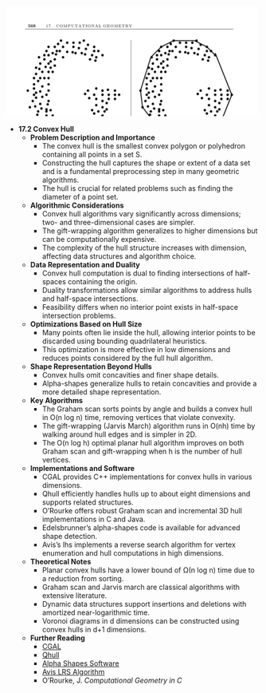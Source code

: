 ![ADM-ch17-geometry-convex-hull](ADM-ch17-geometry-convex-hull.best.png)

- **17.2 Convex Hull**
  - **Problem Description and Importance**
    - The convex hull is the smallest convex polygon or polyhedron containing all points in a set S.
    - Constructing the hull captures the shape or extent of a data set and is a fundamental preprocessing step in many geometric algorithms.
    - The hull is crucial for related problems such as finding the diameter of a point set.
  - **Algorithmic Considerations**
    - Convex hull algorithms vary significantly across dimensions; two- and three-dimensional cases are simpler.
    - The gift-wrapping algorithm generalizes to higher dimensions but can be computationally expensive.
    - The complexity of the hull structure increases with dimension, affecting data structures and algorithm choice.
  - **Data Representation and Duality**
    - Convex hull computation is dual to finding intersections of half-spaces containing the origin.
    - Duality transformations allow similar algorithms to address hulls and half-space intersections.
    - Feasibility differs when no interior point exists in half-space intersection problems.
  - **Optimizations Based on Hull Size**
    - Many points often lie inside the hull, allowing interior points to be discarded using bounding quadrilateral heuristics.
    - This optimization is more effective in low dimensions and reduces points considered by the full hull algorithm.
  - **Shape Representation Beyond Hulls**
    - Convex hulls omit concavities and finer shape details.
    - Alpha-shapes generalize hulls to retain concavities and provide a more detailed shape representation.
  - **Key Algorithms**
    - The Graham scan sorts points by angle and builds a convex hull in O(n log n) time, removing vertices that violate convexity.
    - The gift-wrapping (Jarvis March) algorithm runs in O(nh) time by walking around hull edges and is simpler in 2D.
    - The O(n log h) optimal planar hull algorithm improves on both Graham scan and gift-wrapping when h is the number of hull vertices.
  - **Implementations and Software**
    - CGAL provides C++ implementations for convex hulls in various dimensions.
    - Qhull efficiently handles hulls up to about eight dimensions and supports related structures.
    - O’Rourke offers robust Graham scan and incremental 3D hull implementations in C and Java.
    - Edelsbrunner’s alpha-shapes code is available for advanced shape detection.
    - Avis’s lhs implements a reverse search algorithm for vertex enumeration and hull computations in high dimensions.
  - **Theoretical Notes**
    - Planar convex hulls have a lower bound of Ω(n log n) time due to a reduction from sorting.
    - Graham scan and Jarvis march are classical algorithms with extensive literature.
    - Dynamic data structures support insertions and deletions with amortized near-logarithmic time.
    - Voronoi diagrams in d dimensions can be constructed using convex hulls in d+1 dimensions.
  - **Further Reading**
    - [CGAL](https://www.cgal.org)
    - [Qhull](http://www.qhull.org/)
    - [Alpha Shapes Software](http://biogeometry.duke.edu/software/alphashapes/)
    - [Avis LRS Algorithm](http://cgm.cs.mcgill.ca/~avis/C/lrs.html)
    - O’Rourke, J. *Computational Geometry in C*
